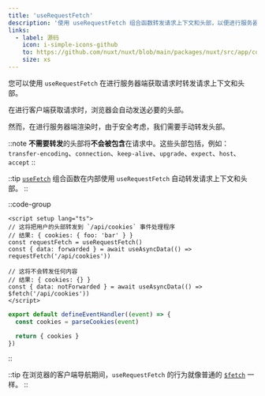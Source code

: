```yaml
---
title: 'useRequestFetch'
description: '使用 useRequestFetch 组合函数转发请求上下文和头部，以便进行服务器端的获取请求。'
links:
  - label: 源码
    icon: i-simple-icons-github
    to: https://github.com/nuxt/nuxt/blob/main/packages/nuxt/src/app/composables/ssr.ts
    size: xs
---
```


您可以使用 `useRequestFetch` 在进行服务器端获取请求时转发请求上下文和头部。

在进行客户端获取请求时，浏览器会自动发送必要的头部。

然而，在进行服务器端渲染时，由于安全考虑，我们需要手动转发头部。

::note
**不需要转发**的头部将**不会被包含**在请求中。这些头部包括，例如：
`transfer-encoding`、`connection`、`keep-alive`、`upgrade`、`expect`、`host`、`accept`
::

::tip
[`useFetch`](/docs/api/composables/use-fetch) 组合函数在内部使用 `useRequestFetch` 自动转发请求上下文和头部。
::

::code-group

```vue [pages/index.vue]
<script setup lang="ts">
// 这将把用户的头部转发到 `/api/cookies` 事件处理程序
// 结果: { cookies: { foo: 'bar' } }
const requestFetch = useRequestFetch()
const { data: forwarded } = await useAsyncData(() => requestFetch('/api/cookies'))

// 这将不会转发任何内容
// 结果: { cookies: {} }
const { data: notForwarded } = await useAsyncData(() => $fetch('/api/cookies')) 
</script>
```

```ts [server/api/cookies.ts]
export default defineEventHandler((event) => {
  const cookies = parseCookies(event)

  return { cookies }
})
```

::

::tip
在浏览器的客户端导航期间，`useRequestFetch` 的行为就像普通的 [`$fetch`](/docs/api/utils/dollarfetch) 一样。
::
